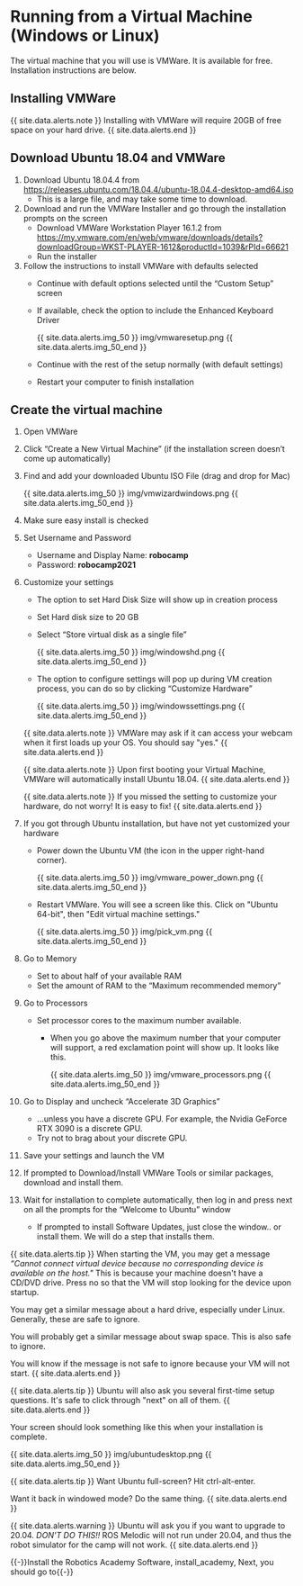 # Running from a Virtual Machine (Windows or Linux)
The virtual machine that you will use is VMWare. It is available for free. Installation instructions are below.

## Installing VMWare
{{ site.data.alerts.note }}
Installing with VMWare will require 20GB of free space on your hard drive.
{{ site.data.alerts.end }}

## Download Ubuntu 18.04 and VMWare
1. Download Ubuntu 18.04.4 from https://releases.ubuntu.com/18.04.4/ubuntu-18.04.4-desktop-amd64.iso
    * This is a large file, and may take some time to download.
2. Download and run the VMWare Installer and go through the installation prompts on the screen
    * Download VMWare Workstation Player 16.1.2 from https://my.vmware.com/en/web/vmware/downloads/details?downloadGroup=WKST-PLAYER-1612&productId=1039&rPId=66621
    * Run the installer
3. Follow the instructions to install VMWare with defaults selected
    * Continue with default options selected until the “Custom Setup” screen
    * If available, check the option to include the Enhanced Keyboard Driver

        {{ site.data.alerts.img_50 }}
        img/vmwaresetup.png
        {{ site.data.alerts.img_50_end }}
    * Continue with the rest of the setup normally (with default settings)
    * Restart your computer to finish installation

## Create the virtual machine
1. Open VMWare
2. Click “Create a New Virtual Machine” (if the installation screen doesn’t come up automatically)
3. Find and add your downloaded Ubuntu ISO File (drag and drop for Mac)

    {{ site.data.alerts.img_50 }}
    img/vmwizardwindows.png
    {{ site.data.alerts.img_50_end }}
4. Make sure easy install is checked
5. Set Username and Password
    * Username and Display Name: **robocamp**
    * Password: **robocamp2021**
6. Customize your settings
    * The option to set Hard Disk Size will show up in creation process
    * Set Hard disk size to 20 GB
    * Select “Store virtual disk as a single file”

        {{ site.data.alerts.img_50 }}
        img/windowshd.png
        {{ site.data.alerts.img_50_end }}
    * The option to configure settings will pop up during VM creation process, you can do so by clicking “Customize Hardware”

        {{ site.data.alerts.img_50 }}
        img/windowssettings.png
        {{ site.data.alerts.img_50_end }}


    {{ site.data.alerts.note }}
    VMWare may ask if it can access your webcam when it first loads up your OS. You should say "yes."
    {{ site.data.alerts.end }}

    {{ site.data.alerts.note }}
    Upon first booting your Virtual Machine, VMWare will automatically install Ubuntu 18.04.
    {{ site.data.alerts.end }}

    {{ site.data.alerts.note }}
    If you missed the setting to customize your hardware, do not worry! It is easy to fix!
    {{ site.data.alerts.end }}

7. If you got through Ubuntu installation, but have not yet customized your hardware
    * Power down the Ubuntu VM (the icon in the upper right-hand corner).

        {{ site.data.alerts.img_50 }}
        img/vmware_power_down.png
        {{ site.data.alerts.img_50_end }}
    * Restart VMWare. You will see a screen like this. Click on "Ubuntu 64-bit", then "Edit virtual machine settings."
    
        {{ site.data.alerts.img_50 }}
        img/pick_vm.png
        {{ site.data.alerts.img_50_end }}
8. Go to Memory
    * Set to about half of your available RAM
    * Set the amount of RAM to the “Maximum recommended memory”
9. Go to Processors
    * Set processor cores to the maximum number available.
        * When you go above the maximum number that your computer will support, a red exclamation point will show up. It looks like this.

            {{ site.data.alerts.img_50 }}
            img/vmware_processors.png
            {{ site.data.alerts.img_50_end }}
        
10. Go to Display and uncheck “Accelerate 3D Graphics”
    * ...unless you have a discrete GPU. For example, the Nvidia GeForce RTX 3090 is a discrete GPU.
    * Try not to brag about your discrete GPU.
11. Save your settings and launch the VM
12. If prompted to Download/Install VMWare Tools or similar packages, download and install them.
13. Wait for installation to complete automatically, then log in and press next on all the prompts for the “Welcome to Ubuntu” window
    * If prompted to install Software Updates, just close the window.. or install them. We will do a step that installs them.

{{ site.data.alerts.tip }}
When starting the VM, you may get a message *“Cannot connect virtual device because no corresponding device is available on the host."* This is because your machine doesn't have a CD/DVD drive. Press no so that the VM will stop looking for the device upon startup.

You may get a similar message about a hard drive, especially under Linux. Generally, these are safe to ignore.

You will probably get a similar message about swap space. This is also safe to ignore.

You will know if the message is not safe to ignore because your VM will not start.
{{ site.data.alerts.end }}

{{ site.data.alerts.tip }}
Ubuntu will also ask you several first-time setup questions. It's safe to click through "next" on all of them.
{{ site.data.alerts.end }}

Your screen should look something like this when your installation is complete.

{{ site.data.alerts.img_50 }}
img/ubuntudesktop.png
{{ site.data.alerts.img_50_end }}

{{ site.data.alerts.tip }}
Want Ubuntu full-screen? Hit ctrl-alt-enter.

Want it back in windowed mode? Do the same thing.
{{ site.data.alerts.end }}

{{ site.data.alerts.warning }}
Ubuntu will ask you if you want to upgrade to 20.04. *DON'T DO THIS!!* ROS Melodic will not run under 20.04, and thus the robot simulator for the camp will not work.
{{ site.data.alerts.end }}

{{-}}Install the Robotics Academy Software, install_academy, Next, you should go to{{-}}